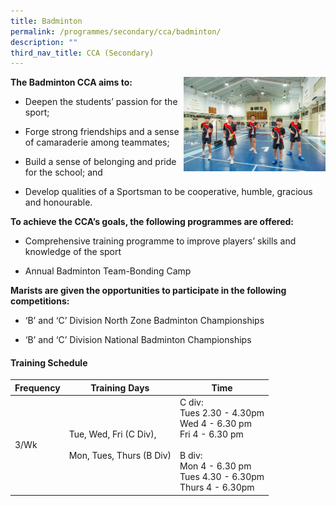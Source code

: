 ```yaml
---
title: Badminton
permalink: /programmes/secondary/cca/badminton/
description: ""
third_nav_title: CCA (Secondary)
---
```



<img align="right" src="/images/CCA/Secondary/Badminton_1.jpg" style="width:45%">


**The Badminton CCA aims to:**&nbsp;

*   Deepen the students’ passion for the sport;&nbsp;  
    
*   Forge strong friendships and a sense of camaraderie among teammates;&nbsp;  
    
*   Build a sense of belonging and pride for the school; and&nbsp;  
    
*   Develop qualities of a Sportsman to be cooperative, humble, gracious and honourable.&nbsp;  
    

**To achieve the CCA’s goals, the following programmes are offered:**&nbsp;

*   Comprehensive training programme to improve players’ skills and knowledge of the sport  
    
*   Annual Badminton Team-Bonding Camp

  

**Marists are given the opportunities to participate in the following competitions:**&nbsp;

*   ‘B’ and ‘C’ Division North Zone Badminton Championships&nbsp;  
    
*   ‘B’ and ‘C’ Division National Badminton Championships

#### Training Schedule

<table>
<thead>
  <tr>
    <th>Frequency</th>
    <th>Training Days</th>
    <th>Time</th>
  </tr>
</thead>
<tbody>
  <tr>
    <td>3/Wk</td>
    <td>Tue, Wed, Fri (C Div),<br><br>Mon, Tues, Thurs (B Div)</td>
    <td>C div:<br>Tues 2.30 - 4.30pm<br>Wed  4 - 6.30 pm<br>Fri 4 - 6.30 pm<br><br>B div:<br>Mon 4 - 6.30 pm<br>Tues 4.30 - 6.30pm<br>Thurs 4 - 6.30pm</td>
  </tr>
</tbody>
</table>